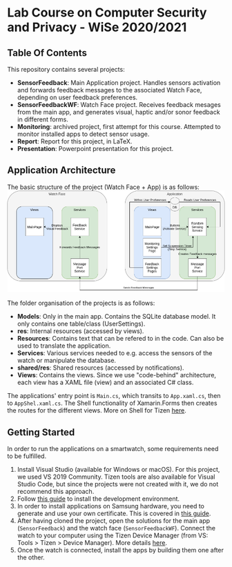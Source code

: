 # Lab Course on Computer Security and Privacy - WiSe 2020/2021

## Table Of Contents
This repository contains several projects:
- **SensorFeedback**: Main Application project. Handles sensors activation and forwards feedback messages to the associated Watch Face, depending on user feedback preferences.
- **SensorFeedbackWF**: Watch Face project. Receives feedback mesages from the main app, and generates visual, haptic and/or sonor feedback in different forms. 
- **Monitoring**: archived project, first attempt for this course. Attempted to monitor installed apps to detect sensor usage.
- **Report**: Report for this project, in LaTeX.
- **Presentation**: Powerpoint presentation for this project.

## Application Architecture
The basic structure of the project (Watch Face + App) is as follows:
![Diagram](appDiagram.png)

The folder organisation of the projects is as follows:
- **Models**: Only in the main app. Contains the SQLite database model. It only contains one table/class (UserSettings).
- **res**: Internal resources (accessed by views).
- **Resources**: Contains text that can be refered to in the code. Can also be used to translate the application.
- **Services**: Various services needed to e.g. access the sensors of the watch or manipulate the database.
- **shared/res**: Shared resources (accessed by notifications).
- **Views**: Contains the views. Since we use "code-behind" architecture, each view has a XAML file (view) and an associated C# class.

The applications' entry point is `Main.cs`, which transits to `App.xaml.cs`, then to `AppShel.xaml.cs`. The Shell functionality of Xamarin.Forms then creates the routes for the different views. More on Shell for Tizen [here](https://developer.samsung.com/tizen/blog/en-us/2020/03/09/using-xamarinform-shell-on-galaxy-watch).

## Getting Started
In order to run the applications on a smartwatch, some requirements need to be fulfilled.
1. Install Visual Studio (available for Windows or macOS). For this project, we used VS 2019 Community. Tizen tools are also available for Visual Studio Code, but since the projects were not created with it, we do not recommend this approach.
2. Follow [this guide](https://docs.tizen.org/application/vstools/install/#) to install the development environment.
3. In order to install applications on Samsung hardware, you need to generate and use your own certificate. This is covered in [this guide](https://developer.samsung.com/galaxy-watch-develop/getting-certificates/overview.html).
4. After having cloned the project, open the solutions for the main app (`SensorFeedback`) and the watch face (`SensorFeedbackWF`). Connect the watch to your computer using the Tizen Device Manager (from VS: Tools > Tizen > Device Manager). More details [here](https://docs.tizen.org/application/dotnet/tutorials/testing-your-app-on-gear/).
5. Once the watch is connected, install the apps by building them one after the other.

